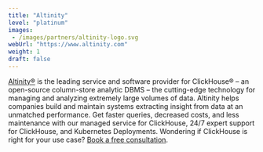 ```yaml
---
title: "Altinity"
level: "platinum"
images:
 - /images/partners/altinity-logo.svg
webUrl: "https://www.altinity.com"
weight: 1
draft: false
---
```


[Altinity®](https://altinity.com/) is the leading service and software provider for ClickHouse®  – an open-source column-store analytic DBMS – the cutting-edge technology for managing and analyzing extremely large volumes of data. 
Altinity helps companies build and maintain systems extracting insight from data at an unmatched performance. Get faster queries, decreased costs, and less maintenance with our managed service for ClickHouse, 24/7 expert support for ClickHouse, and Kubernetes Deployments. Wondering if ClickHouse is right for your use case? [Book a free consultation](https://altinity.com/free-clickhouse-consultation/).
